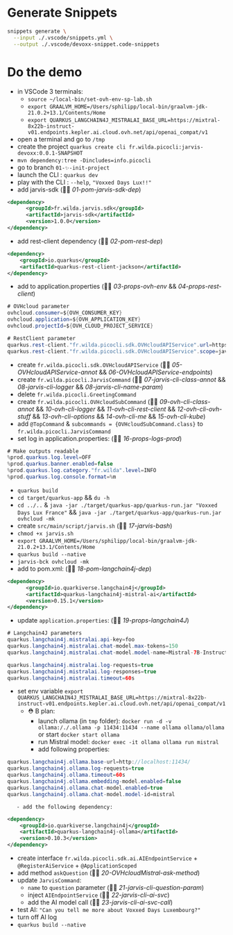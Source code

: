 # Generate Snippets

```bash
snippets generate \
  --input ./.vscode/snippets.yml \
  --output ./.vscode/devoxx-snippet.code-snippets
```

# Do the demo

  - in VSCode 3 terminals:
    - `source ~/local-bin/set-ovh-env-sp-lab.sh`
    - `export GRAALVM_HOME=/Users/sphilipp/local-bin/graalvm-jdk-21.0.2+13.1/Contents/Home`
    - `export QUARKUS_LANGCHAIN4J_MISTRALAI_BASE_URL=https://mixtral-8x22b-instruct-v01.endpoints.kepler.ai.cloud.ovh.net/api/openai_compat/v1`
  - open a terminal and go to `/tmp`
  - create the project `quarkus create cli fr.wilda.picocli:jarvis-devoxx:0.0.1-SNAPSHOT`
  - `mvn dependency:tree -Dincludes=info.picocli`
  - go to branch `01-✨-init-project`
  - launch the CLI : `quarkus dev`
  - play with the CLI : `--help`, `"Voxxed Days Lux!!"`
  - add jarvis-sdk (👨‍💻 _01-pom-jarvis-sdk-dep_)
```xml
<dependency>
      <groupId>fr.wilda.jarvis.sdk</groupId>
      <artifactId>jarvis-sdk</artifactId>
      <version>1.0.0</version>
</dependency>
```
  - add rest-client dependency (👨‍💻 _02-pom-rest-dep_)
```xml
<dependency>
    <groupId>io.quarkus</groupId>
    <artifactId>quarkus-rest-client-jackson</artifactId>
</dependency>
```
  - add to application.properties (👨‍💻 _03-props-ovh-env_ && _04-props-rest-client_)
```java
# OVHcloud parameter
ovhcloud.consumer=${OVH_CONSUMER_KEY}
ovhcloud.application=${OVH_APPLICATION_KEY}
ovhcloud.projectId=${OVH_CLOUD_PROJECT_SERVICE}

# RestClient parameter
quarkus.rest-client."fr.wilda.picocli.sdk.OVHcloudAPIService".url=https://eu.api.ovh.com/
quarkus.rest-client."fr.wilda.picocli.sdk.OVHcloudAPIService".scope=javax.inject.Singleton 
```
  - create `fr.wilda.picocli.sdk.OVHcloudAPIService` (👨‍💻 _05-OVHcloudAPIService-annot_ && _06-OVHcloudAPIService-endpoints_)
  - create `fr.wilda.picocli.JarvisCommand` (👨‍💻 _07-jarvis-cli-class-annot_ && _08-jarvis-cli-logger_ && _08-jarvis-cli-name-param_)
  - delete `fr.wilda.picocli.GreetingCommand`
  - create `fr.wilda.picocli.OVHcloudSubCommand` (👨‍💻 _09-ovh-cli-class-annot_ && _10-ovh-cli-logger_ && _11-ovh-cli-rest-client_ && _12-ovh-cli-ovh-stuff_ && _13-ovh-cli-options_ && _14-ovh-cli-me_ && _15-ovh-cli-kube_) 
  - add `@TopCommand` & `subcommands = {OVHcloudSubCommand.class}` to `fr.wilda.picocli.JarvisCommand`
  - set log in application.properties: (👨‍💻 _16-props-logs-prod_)
```java
# Make outputs readable
%prod.quarkus.log.level=OFF
%prod.quarkus.banner.enabled=false
%prod.quarkus.log.category."fr.wilda".level=INFO
%prod.quarkus.log.console.format=%m
```
  - `quarkus build`
  - `cd target/quarkus-app` && `du -h`
  - `cd ../..` & `java -jar ./target/quarkus-app/quarkus-run.jar "Voxxed Days Lux France"` && `java -jar ./target/quarkus-app/quarkus-run.jar ovhcloud -mk`
  - create `src/main/script/jarvis.sh` (👨‍💻 _17-jarvis-bash_)
  - `chmod +x jarvis.sh`
  - `export GRAALVM_HOME=/Users/sphilipp/local-bin/graalvm-jdk-21.0.2+13.1/Contents/Home`
  - `quarkus build --native`
  - `jarvis-bck ovhcloud -mk`
  - add to pom.xml: (👨‍💻 _18-pom-langchain4j-dep_)
```xml
<dependency>
      <groupId>io.quarkiverse.langchain4j</groupId>
      <artifactId>quarkus-langchain4j-mistral-ai</artifactId>
      <version>0.15.1</version>
</dependency>  
```
  - update `application.properties`: (👨‍💻 _19-props-langchain4J_)
```java
# Langchain4J parameters
quarkus.langchain4j.mistralai.api-key=foo
quarkus.langchain4j.mistralai.chat-model.max-tokens=150
quarkus.langchain4j.mistralai.chat-model.model-name=Mistral-7B-Instruct-v0.2

quarkus.langchain4j.mistralai.log-requests=true
quarkus.langchain4j.mistralai.log-responses=true
quarkus.langchain4j.mistralai.timeout=60s    
```
  - set env variable `export QUARKUS_LANGCHAIN4J_MISTRALAI_BASE_URL=https://mixtral-8x22b-instruct-v01.endpoints.kepler.ai.cloud.ovh.net/api/openai_compat/v1`
     - ⛑️ B plan: 
        - launch ollama (in `tmp` folder): `docker run -d -v ollama:/./.ollama -p 11434:11434 --name ollama ollama/ollama` or start `docker start ollama`
        - run Mistral model: `docker exec -it ollama ollama run mistral`
        - add following properties:
```java
quarkus.langchain4j.ollama.base-url=http://localhost:11434/
quarkus.langchain4j.ollama.log-requests=true
quarkus.langchain4j.ollama.timeout=60s    
quarkus.langchain4j.ollama.embedding-model.enabled=false
quarkus.langchain4j.ollama.chat-model.enabled=true              
quarkus.langchain4j.ollama.chat-model.model-id=mistral
```        
       - add the following dependency:
```xml
<dependency>
    <groupId>io.quarkiverse.langchain4j</groupId>
    <artifactId>quarkus-langchain4j-ollama</artifactId>
    <version>0.10.3</version>
</dependency>
```  
  - create interface `fr.wilda.picocli.sdk.ai.AIEndpointService` + `@RegisterAiService` + `@ApplicationScoped`
  - add method `askQuestion` (👨‍💻 _20-OVHcloudMistral-ask-method_)
  - update `JarvisCommand`:
    - `name` to `question` parameter (👨‍💻 _21-jarvis-cli-question-param_)
    - inject `AIEndpointService` (👨‍💻 _22-jarvis-cli-ai-svc_)
    - add the AI model call (👨‍💻 _23-jarvis-cli-ai-svc-call_)
  - test AI: `"Can you tell me more about Voxxed Days Luxembourg?"`
  - turn off AI log
  - `quarkus build --native`